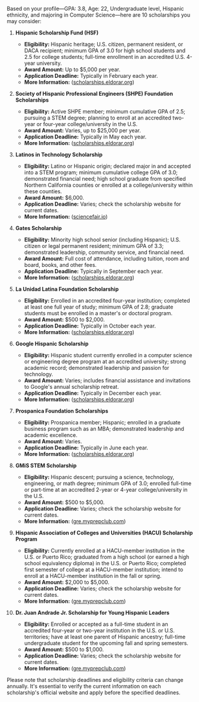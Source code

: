 Based on your profile—GPA: 3.8, Age: 22, Undergraduate level, Hispanic ethnicity, and majoring in Computer Science—here are 10 scholarships you may consider:

1. **Hispanic Scholarship Fund (HSF)**
   - **Eligibility:** Hispanic heritage; U.S. citizen, permanent resident, or DACA recipient; minimum GPA of 3.0 for high school students and 2.5 for college students; full-time enrollment in an accredited U.S. 4-year university.
   - **Award Amount:** Up to $5,000 per year.
   - **Application Deadline:** Typically in February each year.
   - **More Information:** ([scholarships.eldorar.org](https://scholarships.eldorar.org/post/top-scholarships-for-hispanic-students-unlock-your-educational-opportunities/?utm_source=openai))

2. **Society of Hispanic Professional Engineers (SHPE) Foundation Scholarships**
   - **Eligibility:** Active SHPE member; minimum cumulative GPA of 2.5; pursuing a STEM degree; planning to enroll at an accredited two-year or four-year college/university in the U.S.
   - **Award Amount:** Varies, up to $25,000 per year.
   - **Application Deadline:** Typically in May each year.
   - **More Information:** ([scholarships.eldorar.org](https://scholarships.eldorar.org/post/top-scholarships-for-hispanic-students-unlock-your-educational-opportunities/?utm_source=openai))

3. **Latinos in Technology Scholarship**
   - **Eligibility:** Latino or Hispanic origin; declared major in and accepted into a STEM program; minimum cumulative college GPA of 3.0; demonstrated financial need; high school graduate from specified Northern California counties or enrolled at a college/university within these counties.
   - **Award Amount:** $6,000.
   - **Application Deadline:** Varies; check the scholarship website for current dates.
   - **More Information:** ([sciencefair.io](https://www.sciencefair.io/blog/ultimate-list-of-stem-scholarships-for-hispanic-and-latino-students?utm_source=openai))

4. **Gates Scholarship**
   - **Eligibility:** Minority high school senior (including Hispanic); U.S. citizen or legal permanent resident; minimum GPA of 3.3; demonstrated leadership, community service, and financial need.
   - **Award Amount:** Full cost of attendance, including tuition, room and board, books, and other fees.
   - **Application Deadline:** Typically in September each year.
   - **More Information:** ([scholarships.eldorar.org](https://scholarships.eldorar.org/post/top-scholarships-for-hispanic-students-unlock-your-educational-opportunities/?utm_source=openai))

5. **La Unidad Latina Foundation Scholarship**
   - **Eligibility:** Enrolled in an accredited four-year institution; completed at least one full year of study; minimum GPA of 2.8; graduate students must be enrolled in a master's or doctoral program.
   - **Award Amount:** $500 to $2,000.
   - **Application Deadline:** Typically in October each year.
   - **More Information:** ([scholarships.eldorar.org](https://scholarships.eldorar.org/post/top-scholarships-for-hispanic-students-unlock-your-educational-opportunities/?utm_source=openai))

6. **Google Hispanic Scholarship**
   - **Eligibility:** Hispanic student currently enrolled in a computer science or engineering degree program at an accredited university; strong academic record; demonstrated leadership and passion for technology.
   - **Award Amount:** Varies; includes financial assistance and invitations to Google's annual scholarship retreat.
   - **Application Deadline:** Typically in December each year.
   - **More Information:** ([scholarships.eldorar.org](https://scholarships.eldorar.org/post/top-scholarships-for-hispanic-students-unlock-your-educational-opportunities/?utm_source=openai))

7. **Prospanica Foundation Scholarships**
   - **Eligibility:** Prospanica member; Hispanic; enrolled in a graduate business program such as an MBA; demonstrated leadership and academic excellence.
   - **Award Amount:** Varies.
   - **Application Deadline:** Typically in June each year.
   - **More Information:** ([scholarships.eldorar.org](https://scholarships.eldorar.org/post/top-scholarships-for-hispanic-students-unlock-your-educational-opportunities/?utm_source=openai))

8. **GMiS STEM Scholarship**
   - **Eligibility:** Hispanic descent; pursuing a science, technology, engineering, or math degree; minimum GPA of 3.0; enrolled full-time or part-time at an accredited 2-year or 4-year college/university in the U.S.
   - **Award Amount:** $500 to $5,000.
   - **Application Deadline:** Varies; check the scholarship website for current dates.
   - **More Information:** ([gre.myprepclub.com](https://gre.myprepclub.com/blog/2023/10/twenty-five-scholarships-for-latino-and-hispanic-students/?utm_source=openai))

9. **Hispanic Association of Colleges and Universities (HACU) Scholarship Program**
   - **Eligibility:** Currently enrolled at a HACU-member institution in the U.S. or Puerto Rico; graduated from a high school (or earned a high school equivalency diploma) in the U.S. or Puerto Rico; completed first semester of college at a HACU-member institution; intend to enroll at a HACU-member institution in the fall or spring.
   - **Award Amount:** $2,000 to $5,000.
   - **Application Deadline:** Varies; check the scholarship website for current dates.
   - **More Information:** ([gre.myprepclub.com](https://gre.myprepclub.com/blog/2023/10/twenty-five-scholarships-for-latino-and-hispanic-students/?utm_source=openai))

10. **Dr. Juan Andrade Jr. Scholarship for Young Hispanic Leaders**
    - **Eligibility:** Enrolled or accepted as a full-time student in an accredited four-year or two-year institution in the U.S. or U.S. territories; have at least one parent of Hispanic ancestry; full-time undergraduate student for the upcoming fall and spring semesters.
    - **Award Amount:** $500 to $1,000.
    - **Application Deadline:** Varies; check the scholarship website for current dates.
    - **More Information:** ([gre.myprepclub.com](https://gre.myprepclub.com/blog/2023/10/twenty-five-scholarships-for-latino-and-hispanic-students/?utm_source=openai))

Please note that scholarship deadlines and eligibility criteria can change annually. It's essential to verify the current information on each scholarship's official website and apply before the specified deadlines. 